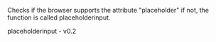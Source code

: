 Checks if the browser supports the attribute "placeholder" if not, the function is called placeholderinput.

placeholderinput - v0.2